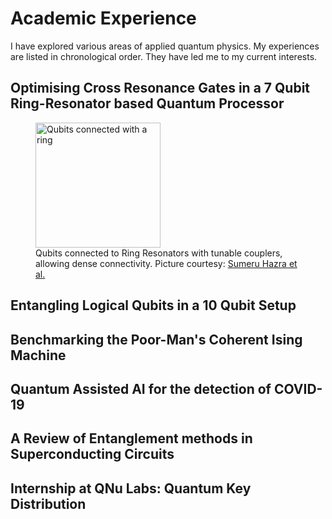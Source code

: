 # Academic Experience
I have explored various areas of applied quantum physics. My experiences are listed in chronological order. They have led me to my current interests.

## Optimising Cross Resonance Gates in a 7 Qubit Ring-Resonator based Quantum Processor

<figure>
  <img src="https://github.com/gautham-umasankar/gautham-umasankar.github.io/pictures/ring.png" alt="Qubits connected with a ring"/
       width = "200"
       height = "200">
  <figcaption>Qubits connected to Ring Resonators with tunable couplers, allowing dense connectivity. Picture courtesy: <a href="https://journals.aps.org/prapplied/abstract/10.1103/PhysRevApplied.16.024018">Sumeru Hazra et al.</a>
</figcaption>
</figure>

## Entangling Logical Qubits in a 10 Qubit Setup

## Benchmarking the Poor-Man's Coherent Ising Machine

## Quantum Assisted AI for the detection of COVID-19

## A Review of Entanglement methods in Superconducting Circuits

## Internship at QNu Labs: Quantum Key Distribution
